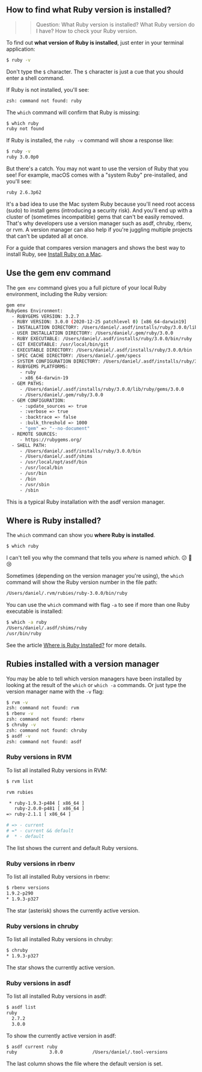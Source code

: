 ## How to find what Ruby version is installed?

>> Question: What Ruby version is installed? What Ruby version do I have? How to check your Ruby version.

To find out **what version of Ruby is installed**, just enter in your terminal application:

```bash
$ ruby -v
```

Don't type the `$` character. The `$` character is just a cue that you should enter a shell command.

If Ruby is not installed, you'll see:

```bash
zsh: command not found: ruby
```

The `which` command will confirm that Ruby is missing:

```bash
$ which ruby
ruby not found
```

If Ruby is installed, the `ruby -v` command will show a response like:

```bash
$ ruby -v
ruby 3.0.0p0
```

But there's a catch. You may not want to use the version of Ruby that you see! For example, macOS comes with a "system Ruby" pre-installed, and you'll see:

```bash
ruby 2.6.3p62
```

It's a bad idea to use the Mac system Ruby because you'll need root access (sudo) to install gems (introducing a security risk). And you'll end up with a cluster of (sometimes incompatible) gems that can't be easily removed. That's why developers use a version manager such as asdf, chruby, rbenv, or rvm. A version manager can also help if you're juggling multiple projects that can't be updated all at once.

For a guide that compares version managers and shows the best way to install Ruby, see [Install Ruby on a Mac](https://mac.install.guide/ruby/index.html).

## Use the gem env command

The `gem env` command gives you a full picture of your local Ruby environment, including the Ruby version:

```bash
gem env
RubyGems Environment:
  - RUBYGEMS VERSION: 3.2.7
  - RUBY VERSION: 3.0.0 (2020-12-25 patchlevel 0) [x86_64-darwin19]
  - INSTALLATION DIRECTORY: /Users/daniel/.asdf/installs/ruby/3.0.0/lib/ruby/gems/3.0.0
  - USER INSTALLATION DIRECTORY: /Users/daniel/.gem/ruby/3.0.0
  - RUBY EXECUTABLE: /Users/daniel/.asdf/installs/ruby/3.0.0/bin/ruby
  - GIT EXECUTABLE: /usr/local/bin/git
  - EXECUTABLE DIRECTORY: /Users/daniel/.asdf/installs/ruby/3.0.0/bin
  - SPEC CACHE DIRECTORY: /Users/daniel/.gem/specs
  - SYSTEM CONFIGURATION DIRECTORY: /Users/daniel/.asdf/installs/ruby/3.0.0/etc
  - RUBYGEMS PLATFORMS:
     - ruby
     - x86_64-darwin-19
  - GEM PATHS:
     - /Users/daniel/.asdf/installs/ruby/3.0.0/lib/ruby/gems/3.0.0
     - /Users/daniel/.gem/ruby/3.0.0
  - GEM CONFIGURATION:
     - :update_sources => true
     - :verbose => true
     - :backtrace => false
     - :bulk_threshold => 1000
     - "gem" => "--no-document"
  - REMOTE SOURCES:
     - https://rubygems.org/
  - SHELL PATH:
     - /Users/daniel/.asdf/installs/ruby/3.0.0/bin
     - /Users/daniel/.asdf/shims
     - /usr/local/opt/asdf/bin
     - /usr/local/bin
     - /usr/bin
     - /bin
     - /usr/sbin
     - /sbin
```

This is a typical Ruby installation with the asdf version manager.

## Where is Ruby installed?

The `which` command can show you **where Ruby is installed**.

```bash
$ which ruby
```

I can't tell you why the command that tells you _where_ is named _which_. 😕 🙁 😢

Sometimes (depending on the version manager you're using), the `which` command will show the Ruby version number in the file path:

```bash
/Users/daniel/.rvm/rubies/ruby-3.0.0/bin/ruby
```

You can use the `which` command with flag `-a` to see if more than one Ruby executable is installed:

```bash
$ which -a ruby
/Users/daniel/.asdf/shims/ruby
/usr/bin/ruby
```

See the article [Where is Ruby Installed?](/faq/where-is-ruby-installed/index.html) for more details.

## Rubies installed with a version manager

You may be able to tell which version managers have been installed by looking at the result of the `which` or `which -a` commands. Or just type the version manager name with the `-v` flag:

```bash
$ rvm -v
zsh: command not found: rvm
$ rbenv -v
zsh: command not found: rbenv
$ chruby -v
zsh: command not found: chruby
$ asdf -v
zsh: command not found: asdf
```

### Ruby versions in RVM

To list all installed Ruby versions in RVM:

```bash
$ rvm list

rvm rubies

 * ruby-1.9.3-p484 [ x86_64 ]
   ruby-2.0.0-p481 [ x86_64 ]
=> ruby-2.1.1 [ x86_64 ]

# => - current
# =* - current && default
#  * - default
```

The list shows the current and default Ruby versions.

### Ruby versions in rbenv

To list all installed Ruby versions in rbenv:

```bash
$ rbenv versions
1.9.2-p290
* 1.9.3-p327
```

The star (asterisk) shows the currently active version.

### Ruby versions in chruby

To list all installed Ruby versions in chruby:

```bash
$ chruby
* 1.9.3-p327
```

The star shows the currently active version.

### Ruby versions in asdf

To list all installed Ruby versions in asdf:

```bash
$ asdf list
ruby
  2.7.2
  3.0.0
```

To show the currently active version in asdf:

```bash
$ asdf current ruby
ruby            3.0.0           /Users/daniel/.tool-versions
```

The last column shows the file where the default version is set.
